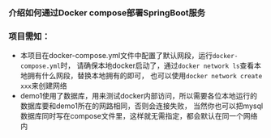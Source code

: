 ### 介绍如何通过Docker compose部署SpringBoot服务
### 项目需知：
* 本项目在docker-compose.yml文件中配置了默认网段，运行``docker-compose.yml``时，
  请确保本地docker启动了，通过``docker network ls``查看本地拥有什么网段，替换本地拥有的即可，
  也可以使用``docker network create xxx``来创建网络
* demo1使用了数据库，用来测试docker内部访问，所以需要各位本地运行的数据库要和demo1所在的网路相同，否则会连接失败，
  当然你也可以把mysql数据库同时写在compose文件里，这样就无需指定，都会默认在同一个网络内
 